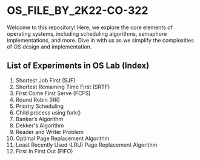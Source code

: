 # OS_FILE_BY_2K22-CO-322
 Welcome to this repository! Here, we explore the core elements of operating systems, including scheduling algorithms, semaphore implementations, and more. Dive in with us as we simplify the complexities of OS design and implementation.

## List of Experiments in OS Lab (Index)
 1) Shortest Job First (SJF)
 2) Shortest Remaining Time First (SRTF)
 3) First Come First Serve (FCFS)
 4) Round Robin (RR)
 5) Priority Scheduling
 6) Child process using fork()
 7) Banker’s Algorithm
 8) Dekker's Algorithm
 9) Reader and Writer Problem
 10) Optimal Page Replacement Algorithm
 11) Least Recently Used (LRU) Page Replacement Algorithm
 12) First In First Out (FIFO)
